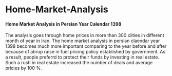 # Home-Market-Analysis

#### Home Market Analysis in Persian Year Calendar 1398
The analysis goes through home prices in more than 300 ciities in different month of year in Iran. The home market analysis in persian claendar year 1398 becomes much more important comparing to the year before and after because of abrup raise in fuel pricing policy established by government. As a result, people preferrd to protect their funds by investing in real estate. Such a rush in real estate increased the number of deals and average pricies by 100 %. 
